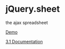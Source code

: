 jQuery.sheet
============

the ajax spreadsheet

[Demo](http://visop-dev.com/jQuery.sheet/jquery.sheet.html)

[3.1 Documentation](http://visop-dev.com/doc/js3/index.html)

